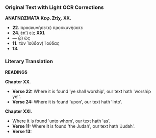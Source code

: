 ### Original Text with Light OCR Corrections

**ΑΝΑΓΝΩΣΜΑΤΑ**
**Κεφ. Στίχ.**
**XX.**
*   **22.** προσκυνήσετε) προσκυνήσατε
*   **24.** ἐπ’) εἰς
**XXI.**
*   **—** ᾧ) ὡς
*   **11.** τὸν Ἰούδαν) Ἰούδας
*   **13.**

### Literary Translation

**READINGS**

**Chapter XX.**
*   **Verse 22:** Where it is found 'ye shall worship', our text hath 'worship ye!'.
*   **Verse 24:** Where it is found 'upon', our text hath 'into'.

**Chapter XXI.**
*   Where it is found 'unto whom', our text hath 'as'.
*   **Verse 11:** Where it is found 'the Judah', our text hath 'Judah'.
*   **Verse 13:**